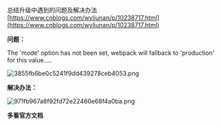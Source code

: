 总结升级中遇到的问题及解决办法
[https://www.cnblogs.com/wyliunan/p/10238717.html](https://www.cnblogs.com/wyliunan/p/10238717.html)

**问题：**

The 'mode' option has not been set, webpack will fallback to 'production' for this value.....

![3855fb6be0c5241f9dd439278ceb4053.png](evernotecid://66467FE9-A333-493C-92C3-08EEF2E31A0D/appyinxiangcom/24162560/ENResource/p102)

**解决办法：**

![971fb967a8f92fd72e22460e68f4a0ba.png](evernotecid://66467FE9-A333-493C-92C3-08EEF2E31A0D/appyinxiangcom/24162560/ENResource/p103)


**多看官方文档**